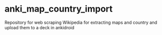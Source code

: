 # anki_map_country_import
Repository for web scraping Wikipedia for extracting maps and country and upload them to a deck in ankidroid
